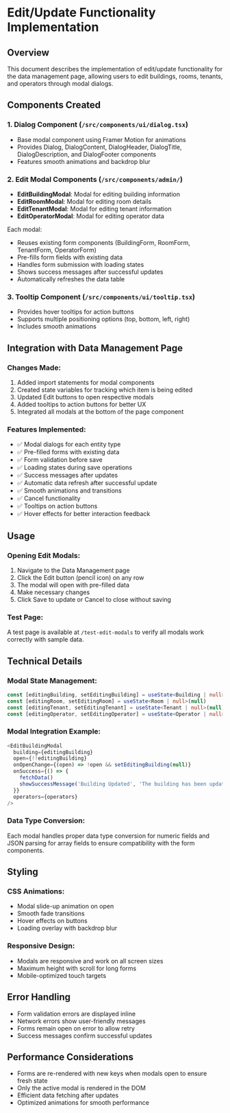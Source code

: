 # Edit/Update Functionality Implementation

## Overview
This document describes the implementation of edit/update functionality for the data management page, allowing users to edit buildings, rooms, tenants, and operators through modal dialogs.

## Components Created

### 1. Dialog Component (`/src/components/ui/dialog.tsx`)
- Base modal component using Framer Motion for animations
- Provides Dialog, DialogContent, DialogHeader, DialogTitle, DialogDescription, and DialogFooter components
- Features smooth animations and backdrop blur

### 2. Edit Modal Components (`/src/components/admin/`)
- **EditBuildingModal**: Modal for editing building information
- **EditRoomModal**: Modal for editing room details
- **EditTenantModal**: Modal for editing tenant information
- **EditOperatorModal**: Modal for editing operator data

Each modal:
- Reuses existing form components (BuildingForm, RoomForm, TenantForm, OperatorForm)
- Pre-fills form fields with existing data
- Handles form submission with loading states
- Shows success messages after successful updates
- Automatically refreshes the data table

### 3. Tooltip Component (`/src/components/ui/tooltip.tsx`)
- Provides hover tooltips for action buttons
- Supports multiple positioning options (top, bottom, left, right)
- Includes smooth animations

## Integration with Data Management Page

### Changes Made:
1. Added import statements for modal components
2. Created state variables for tracking which item is being edited
3. Updated Edit buttons to open respective modals
4. Added tooltips to action buttons for better UX
5. Integrated all modals at the bottom of the page component

### Features Implemented:
- ✅ Modal dialogs for each entity type
- ✅ Pre-filled forms with existing data
- ✅ Form validation before save
- ✅ Loading states during save operations
- ✅ Success messages after updates
- ✅ Automatic data refresh after successful update
- ✅ Smooth animations and transitions
- ✅ Cancel functionality
- ✅ Tooltips on action buttons
- ✅ Hover effects for better interaction feedback

## Usage

### Opening Edit Modals:
1. Navigate to the Data Management page
2. Click the Edit button (pencil icon) on any row
3. The modal will open with pre-filled data
4. Make necessary changes
5. Click Save to update or Cancel to close without saving

### Test Page:
A test page is available at `/test-edit-modals` to verify all modals work correctly with sample data.

## Technical Details

### Modal State Management:
```typescript
const [editingBuilding, setEditingBuilding] = useState<Building | null>(null)
const [editingRoom, setEditingRoom] = useState<Room | null>(null)
const [editingTenant, setEditingTenant] = useState<Tenant | null>(null)
const [editingOperator, setEditingOperator] = useState<Operator | null>(null)
```

### Modal Integration Example:
```typescript
<EditBuildingModal
  building={editingBuilding}
  open={!!editingBuilding}
  onOpenChange={(open) => !open && setEditingBuilding(null)}
  onSuccess={() => {
    fetchData()
    showSuccessMessage('Building Updated', 'The building has been updated successfully.')
  }}
  operators={operators}
/>
```

### Data Type Conversion:
Each modal handles proper data type conversion for numeric fields and JSON parsing for array fields to ensure compatibility with the form components.

## Styling

### CSS Animations:
- Modal slide-up animation on open
- Smooth fade transitions
- Hover effects on buttons
- Loading overlay with backdrop blur

### Responsive Design:
- Modals are responsive and work on all screen sizes
- Maximum height with scroll for long forms
- Mobile-optimized touch targets

## Error Handling

- Form validation errors are displayed inline
- Network errors show user-friendly messages
- Forms remain open on error to allow retry
- Success messages confirm successful updates

## Performance Considerations

- Forms are re-rendered with new keys when modals open to ensure fresh state
- Only the active modal is rendered in the DOM
- Efficient data fetching after updates
- Optimized animations for smooth performance